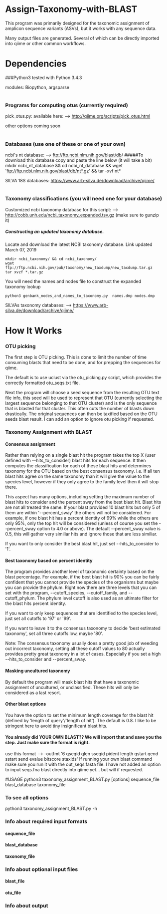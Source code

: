 # Assign-Taxonomy-with-BLAST
This program was primarily designed for the taxonomic assignment of amplicon sequence variants (ASVs), but it works with any sequence data.

Many output files are generated. Several of which can be directly imported into qiime or other common workflows.


# Dependencies
###Python3
tested with Python 3.4.3


modules: Biopython, argsparse
#
### Programs for computing otus (currently required)
pick_otus.py: available here: --> http://qiime.org/scripts/pick_otus.html

other options coming soon
#
### Databases (use one of these or one of your own)
ncbi's nt database: --> ftp://ftp.ncbi.nlm.nih.gov/blast/db/
#####To download this database copy and paste the line below (it will take a bit)
mkdir ncbi_nt_database && cd ncbi_nt_database && wget 'ftp://ftp.ncbi.nlm.nih.gov/blast/db/nt*.gz' && tar -xvf nt*

SILVA 18S databases: https://www.arb-silva.de/download/archive/qiime/
#
### Taxonomy classifications (you will need one for your database)
Customized ncbi taxonomy database for this script: --> http://cobb.unh.edu/ncbi_taxonomy_expanded.tsv.gz (make sure to gunzip it)

##### Constructing an updated taxonomy database.

Locate and download the latest NCBI taxonomy database. Link updated March 07, 2019
```
mkdir ncbi_taxonomy/ && cd ncbi_taxonomy/
wget ftp://ftp.ncbi.nih.gov/pub/taxonomy/new_taxdump/new_taxdump.tar.gz
tar xvzf *.tar.gz
```
You will need the names and nodes file to construct the expanded taxonomy lookup
```
python3 genbank_nodes_and_names_to_taxonomy.py  names.dmp nodes.dmp
```


SILVAs taxonomy databases: --> https://www.arb-silva.de/download/archive/qiime/
#
# How It Works

### OTU picking
The first step is OTU picking. This is done to limit the number of time consuming blasts that need to be done, and for prepping the sequences for qiime.

The default is to use uclust via the otu_picking.py script, which provides the correctly formatted otu_seqs.txt file.

Next the program will choose a seed sequence from the resulting OTU text file info, this seed will be used to represent that OTU (currently selecting the largest sequence belonging to that OTU cluster) and is the only sequence that is blasted for that cluster.
This often cuts the number of blasts down drastically. The original sequences can then be taxified based on the OTU seeds blast result.
I can add an option to ignore otu picking if requested.

### Taxonomy Assignment with BLAST

#### Consensus assignment
Rather than relying on a single blast hit the program takes the top X (user defined with --hits_to_consider) blast hits for each sequence.
It then computes the classification for each of these blast hits and determines taxonomy for the OTU based on the best consensus taxonomy. i.e. If all ten blast hits agree on the same taxonomy than it will give the value to the species level, however if they only agree to the family level then it will stop there.

This aspect has many options, including setting the maximum number of blast hits to consider and the percent sway from the best blast hit. Blast hits are not all treated the same. If your blast provided 10 blast hits but only 5 of them are within '--percent_sway' the others will not be considered. For example, if one blast hit has a percent identity of 99% while the others are only 95%, only the top hit will be considered (unless of course you set the --percent_sway option to 4.0 or above). The default --percent_sway value is 0.5, this will gather very similiar hits and ignore those that are less similiar.

If you want to only consider the best blast hit, just set --hits_to_consider to '1'.


#### Best taxonomy based on percent identity
The program provides another level of taxonomic certainty based on the blast percentage. For example, if the best blast hit is 90% you can be fairly confident that you cannot provide the species of the organisms but maybe you can provide the phylum. Right now there are three levels that you can set with the program, --cutoff_species, --cutoff_family, and --cutoff_phylum. The phylum level cutoff is also used as an ultimate filter for the blast hits percent identity.

If you want to only keep sequences that are identified to the species level, just set all cutoffs to '97' or '99'.

If you want to leave it to the consensus taxonomy to decide 'best estimated taxonomy', set all three cutoffs low, maybe '80'.

Note: The consensus taxonomy usually does a pretty good job of weeding out incorrect taxonomy, setting all these cutoff values to 80 actually provides pretty great taxonomy in a lot of cases. Especially if you set a high --hits_to_consider and --percent_sway.

#### Masking uncultured taxonomy
By default the program will mask blast hits that have a taxonomic assignment of uncultured, or unclassified. These hits will only be considered as a last resort.


#### Other blast options
You have the option to set the minimum length coverage for the blast hit (defined by 'length of query'/'length of hit'). The default is 0.8. I like to be stringent here to avoid tiny insignificant blast hits.


#### You already did YOUR OWN BLAST?? We will import that and save you the step. Just make sure the format is right.
use this format --> -outfmt '6 qseqid qlen sseqid pident length qstart qend sstart send evalue bitscore staxids'
If running your own blast command make sure you run it with the out_seqs.fasta file. I have not added an option to input seqs.fna blast directly into qiime yet… but will if requested.


#USAGE
python3 taxonomy_assignment_BLAST.py [options] sequence_file blast_database taxonomy_file
### To see all options
python3 taxonomy_assignment_BLAST.py -h

### Info about required input formats

#### sequence_file
#### blast_database
#### taxonomy_file

### Info about optional input files

#### blast_file
#### otu_file

### Info about output
